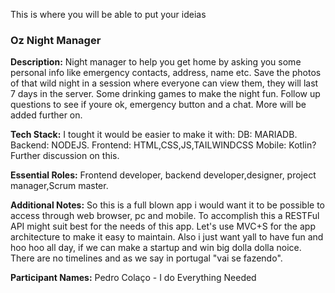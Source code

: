 This is where you will be able to put your ideias

### Oz Night Manager

**Description:** 
Night manager to help you get home by asking you some personal info like emergency contacts, address, name etc. Save the photos of that wild night in a session where everyone can view them, they will last 7 days in the server. Some drinking games to make the night fun. Follow up questions to see if youre ok, emergency button and a chat. More will be added further on.

**Tech Stack:** 
I tought it would be easier to make it with: 
DB: MARIADB.
Backend: NODEJS.
Frontend: HTML,CSS,JS,TAILWINDCSS
Mobile: Kotlin?
Further discussion on this.

**Essential Roles:** 
Frontend developer, backend developer,designer, project manager,Scrum master.

**Additional Notes:** 
So this is a full blown app i would want it to be possible to access through web browser, pc and mobile.
To accomplish this a RESTFul API might suit best for the needs of this app. Let's use MVC+S for the app architecture to make it easy to maintain.
Also i just want yall to have fun and hoo hoo all day, if we can make a startup and win big dolla dolla noice.
There are no timelines and as we say in portugal "vai se fazendo".

**Participant Names:**
Pedro Colaço - I do Everything Needed
